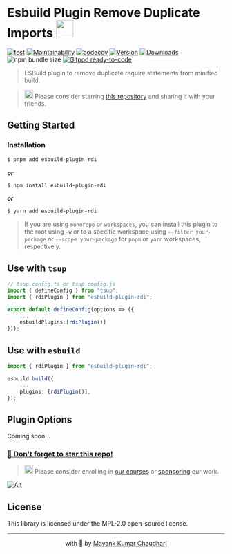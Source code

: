 # Esbuild Plugin Remove Duplicate Imports <img src="https://github.com/react18-tools/esbuild-plugin-remove-duplicate-require/blob/main/popper.png?raw=true" style="height: 40px"/>

[![test](https://github.com/react18-tools/esbuild-plugin-remove-duplicate-require/actions/workflows/test.yml/badge.svg)](https://github.com/react18-tools/esbuild-plugin-remove-duplicate-require/actions/workflows/test.yml) [![Maintainability](https://api.codeclimate.com/v1/badges/340147e152202fddb753/maintainability)](https://codeclimate.com/github/react18-tools/esbuild-plugin-remove-duplicate-require/maintainability) [![codecov](https://codecov.io/gh/react18-tools/esbuild-plugin-remove-duplicate-require/graph/badge.svg)](https://codecov.io/gh/react18-tools/esbuild-plugin-remove-duplicate-require) [![Version](https://img.shields.io/npm/v/esbuild-plugin-rdi.svg?colorB=green)](https://www.npmjs.com/package/esbuild-plugin-rdi) [![Downloads](https://img.jsdelivr.com/img.shields.io/npm/d18m/esbuild-plugin-rdi.svg)](https://www.npmjs.com/package/esbuild-plugin-rdi) ![npm bundle size](https://img.shields.io/bundlephobia/minzip/esbuild-plugin-rdi) [![Gitpod ready-to-code](https://img.shields.io/badge/Gitpod-ready--to--code-blue?logo=gitpod)](https://gitpod.io/from-referrer/)

> ESBuild plugin to remove duplicate require statements from minified build.

> <img src="https://github.com/react18-tools/esbuild-plugin-remove-duplicate-require/blob/main/popper.png?raw=true" style="height: 20px"/> Please consider starring [this repository](https://github.com/react18-tools/esbuild-plugin-remove-duplicate-require) and sharing it with your friends.

## Getting Started

### Installation

```bash
$ pnpm add esbuild-plugin-rdi
```

**_or_**

```bash
$ npm install esbuild-plugin-rdi
```

**_or_**

```bash
$ yarn add esbuild-plugin-rdi
```

> If you are using `monorepo` or `workspaces`, you can install this plugin to the root using `-w` or to a specific workspace using `--filter your-package` or `--scope your-package` for `pnpm` or `yarn` workspaces, respectively.

## Use with `tsup`

```ts
// tsup.config.ts or tsup.config.js
import { defineConfig } from "tsup";
import { rdiPlugin } from "esbuild-plugin-rdi";

export default defineConfig(options => ({
    ...
    esbuildPlugins:[rdiPlugin()]
}));
```

## Use with `esbuild`

```ts
import { rdiPlugin } from "esbuild-plugin-rdi";

esbuild.build({
	...
	plugins: [rdiPlugin()],
});
```

## Plugin Options

Coming soon...

### [🤩 Don't forget to star this repo!](https://github.com/react18-tools/esbuild-plugin-remove-duplicate-require)

> <img src="https://github.com/react18-tools/esbuild-plugin-remove-duplicate-require/blob/main/popper.png?raw=true" style="height: 20px"/> Please consider enrolling in [our courses](https://mayank-chaudhari.vercel.app/courses) or [sponsoring](https://github.com/sponsors/mayank1513) our work.

![Alt](https://repobeats.axiom.co/api/embed/2f175594e854b83247faaac1a97abff3d8ce4699.svg "Repobeats analytics image")

## License

This library is licensed under the MPL-2.0 open-source license.

<hr />

<p align="center" style="text-align:center">with 💖 by <a href="https://mayank-chaudhari.vercel.app" target="_blank">Mayank Kumar Chaudhari</a></p>
